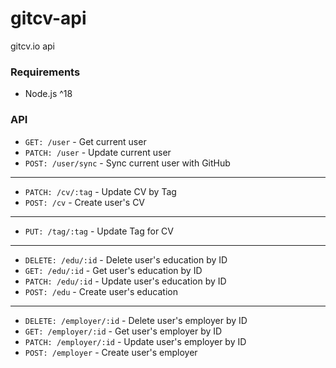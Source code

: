 # gitcv-api

gitcv.io api

### Requirements
- Node.js ^18


### API
 - `GET: /user` - Get current user
 - `PATCH: /user` - Update current user
 - `POST: /user/sync` - Sync current user with GitHub
---
 - `PATCH: /cv/:tag` - Update CV by Tag
 - `POST: /cv` - Create user's CV
---
 - `PUT: /tag/:tag` - Update Tag for CV
---
 - `DELETE: /edu/:id` - Delete user's education by ID
 - `GET: /edu/:id` - Get user's education by ID
 - `PATCH: /edu/:id` - Update user's education by ID
 - `POST: /edu` - Create user's education
---
 - `DELETE: /employer/:id` - Delete user's employer by ID
 - `GET: /employer/:id` - Get user's employer by ID
 - `PATCH: /employer/:id` - Update user's employer by ID
 - `POST: /employer` - Create user's employer

